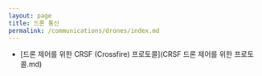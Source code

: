 ```yaml
---
layout: page
title: 드론 통신
permalink: /communications/drones/index.md
---
```

- [드론 제어를 위한 CRSF (Crossfire) 프로토콜](CRSF 드론 제어를 위한 프로토콜.md)
